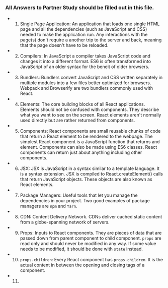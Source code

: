 ### All Answers to Partner Study should be filled out in this file.
 * 1. Single Page Application: An application that loads one single HTML page and all the dependencies 
      (such as JavaScript and CSS) needed to make the application run. Any interactions with the page(s) don't
      require a another trip to the server and back, meaning that the page doesn't have to be reloaded.

* 2. Compilers: In JavaScript a compiler takes JavaScript code and changes it into a different format.
     ES6 is often transformed into JavaScript of an older syntax for the beneit of older browsers. 

* 3. Bundlers: Bundlers convert JavaScript and CSS written separately in multiple modules into a few files better optimized
     for browsers. Webpack and Browserify are two bundlers commonly used with React.

* 4. Elements: The core building blocks of all React applications. Elements should not be confused with components.
     They describe what you want to see on the screen. React elements aren't normally used directly but are rather returned
     from components.

* 5. Components: React components are small reusable chunks of code that return a React element to be rendered to the webpage.
     The simplest React component is a JavaScript function that returns and element. Components can also be made using ES6 
     classes. React components can return just about anything including other components.

* 6. JSX: JSX is JavaScript in a syntax similar to a template language. It is a syntax extension. JSX is compiled to 
     React.createElement() calls that return JavaScript objects. These objects are also known as React elements.

* 7. Package Managers: Useful tools that let you manage the dependencies in your project. Two good examples of package managers
     are `npm` and `Yarn`.

* 8. CDN: Content Delivery Network. CDNs deliver cached static content from a globe-spanning network of servers.

* 9. Props: Inputs to React components. They are pieces of data that are passed down from parent component to child component.
     `props` are read only and should never be modified in any way. If some value needs to be modified, it should be done with
     `state` instead.

* 10. `props.children`: Every React component has `props.children`. It is the actual content in between the opening and closing
      tags of a component.

* 11. 

